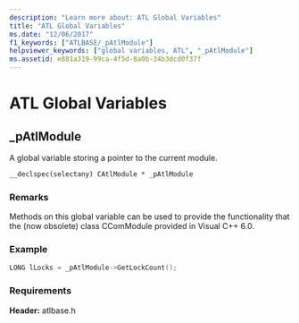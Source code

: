 ```yaml
---
description: "Learn more about: ATL Global Variables"
title: "ATL Global Variables"
ms.date: "12/06/2017"
f1_keywords: ["ATLBASE/_pAtlModule"]
helpviewer_keywords: ["global variables, ATL", "_pAtlModule"]
ms.assetid: e881a319-99ca-4f5d-8a0b-34b3dcd0f37f
---
```

# ATL Global Variables

## _pAtlModule

A global variable storing a pointer to the current module.

```cpp
__declspec(selectany) CAtlModule * _pAtlModule
```

### Remarks

Methods on this global variable can be used to provide the functionality that the (now obsolete) class CComModule provided in Visual C++ 6.0.

### Example

```cpp
LONG lLocks = _pAtlModule->GetLockCount();
```

### Requirements

**Header:** atlbase.h
